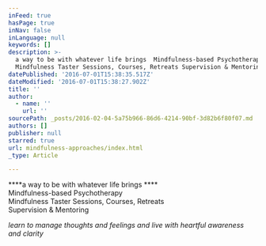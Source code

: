 ```yaml
---
inFeed: true
hasPage: true
inNav: false
inLanguage: null
keywords: []
description: >-
  a way to be with whatever life brings  Mindfulness-based Psychotherapy 
  Mindfulness Taster Sessions, Courses, Retreats Supervision & Mentoring 
datePublished: '2016-07-01T15:38:35.517Z'
dateModified: '2016-07-01T15:38:27.902Z'
title: ''
author:
  - name: ''
    url: ''
sourcePath: _posts/2016-02-04-5a75b966-86d6-4214-90bf-3d82b6f80f07.md
authors: []
publisher: null
starred: true
url: mindfulness-approaches/index.html
_type: Article

---
```

****a way to be with whatever life brings ****  
Mindfulness-based Psychotherapy   
Mindfulness Taster Sessions, Courses, Retreats  
Supervision & Mentoring 

_learn to manage thoughts and feelings and live with heartful awareness and clarity_